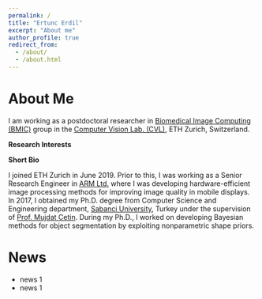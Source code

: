 ```yaml
---
permalink: /
title: "Ertunc Erdil"
excerpt: "About me"
author_profile: true
redirect_from: 
  - /about/
  - /about.html
---
```

About Me
======

I am working as a postdoctoral researcher in [Biomedical Image Computing (BMIC)](https://bmic.ee.ethz.ch/) group in the [Computer Vision Lab. (CVL)](https://vision.ee.ethz.ch/), ETH Zurich, Switzerland.

**Research Interests**


**Short Bio**

I joined ETH Zurich in June 2019. Prior to this, I was working as a Senior Research Engineer in [ARM Ltd.](https://www.arm.com/) where I was developing hardware-efficient image processing methods for improving image quality in mobile displays. In 2017, I obtained my Ph.D. degree from Computer Science and Engineering department, [Sabanci University](https://sabanciuniv.edu), Turkey under the supervision of [Prof. Mujdat Cetin](http://www.hajim.rochester.edu/ece/people/faculty/cetin_mujdat/). During my Ph.D., I worked on developing Bayesian methods for object segmentation by exploiting nonparametric shape priors.

News
======
* news 1
* news 1
